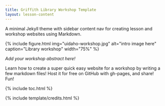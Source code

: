 ```yaml
---
title: Griffith Library Workshop Template
layout: lesson-content
---
```


A minimal Jekyll theme with sidebar content nav for creating lesson and workshop websites using Markdown.

{% include figure.html img="uidaho-workshop.jpg" alt="intro image here" caption="Library workshop" width="75%" %}

*Add your workshop abstract here!*

Learn how to create a super quick easy website for a workshop by writing a few markdown files! 
Host it for free on GitHub with gh-pages, and share!
Fun!

{% include toc.html %}

{% include template/credits.html %}
